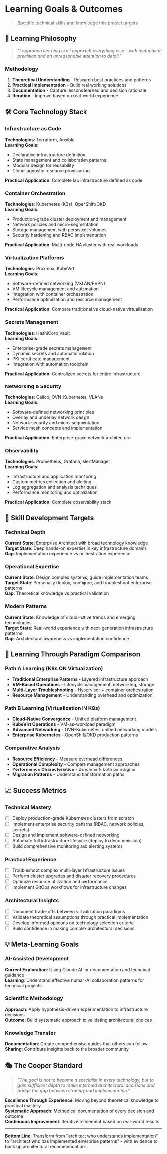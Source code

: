 # Learning Goals & Outcomes

> Specific technical skills and knowledge this project targets

## 🎯 Learning Philosophy

> *"I approach learning like I approach everything else - with methodical precision and an unreasonable attention to detail."*

### Methodology
1. **Theoretical Understanding** - Research best practices and patterns
2. **Practical Implementation** - Build real working solutions
3. **Documentation** - Capture lessons learned and decision rationale
4. **Iteration** - Improve based on real-world experience

## 🛠️ Core Technology Stack

### Infrastructure as Code
**Technologies**: Terraform, Ansible  
**Learning Goals**:
- Declarative infrastructure definition
- State management and collaboration patterns
- Modular design for reusability
- Cloud-agnostic resource provisioning

**Practical Application**: Complete lab infrastructure defined as code

### Container Orchestration
**Technologies**: Kubernetes (K3s), OpenShift/OKD  
**Learning Goals**:
- Production-grade cluster deployment and management
- Network policies and micro-segmentation
- Storage management with persistent volumes
- Security hardening and RBAC implementation

**Practical Application**: Multi-node HA cluster with real workloads

### Virtualization Platforms
**Technologies**: Proxmox, KubeVirt  
**Learning Goals**:
- Software-defined networking (VXLAN/EVPN)
- VM lifecycle management and automation
- Integration with container orchestration
- Performance optimization and resource management

**Practical Application**: Compare traditional vs cloud-native virtualization

### Secrets Management
**Technologies**: HashiCorp Vault  
**Learning Goals**:
- Enterprise-grade secrets management
- Dynamic secrets and automatic rotation
- PKI certificate management
- Integration with automation toolchain

**Practical Application**: Centralized secrets for entire infrastructure

### Networking & Security
**Technologies**: Calico, OVN-Kubernetes, VLANs  
**Learning Goals**:
- Software-defined networking principles
- Overlay and underlay network design
- Network security and micro-segmentation
- Service mesh concepts and implementation

**Practical Application**: Enterprise-grade network architecture

### Observability
**Technologies**: Prometheus, Grafana, AlertManager  
**Learning Goals**:
- Infrastructure and application monitoring
- Custom metrics collection and alerting
- Log aggregation and analysis techniques
- Performance monitoring and optimization

**Practical Application**: Complete observability stack

## 🎯 Skill Development Targets

### Technical Depth
**Current State**: Enterprise Architect with broad technology knowledge  
**Target State**: Deep hands-on expertise in key infrastructure domains  
**Gap**: Implementation experience vs orchestration experience

### Operational Expertise  
**Current State**: Design complex systems, guide implementation teams  
**Target State**: Personally deploy, configure, and troubleshoot enterprise patterns  
**Gap**: Theoretical knowledge vs practical validation

### Modern Patterns
**Current State**: Knowledge of cloud-native trends and emerging technologies  
**Target State**: Real-world experience with next-generation infrastructure patterns  
**Gap**: Architectural awareness vs implementation confidence

## 🧪 Learning Through Paradigm Comparison

### Path A Learning (K8s ON Virtualization)
- **Traditional Enterprise Patterns** - Layered infrastructure approach
- **VM-Based Operations** - Lifecycle management, networking, storage
- **Multi-Layer Troubleshooting** - Hypervisor + container orchestration
- **Resource Management** - Understanding overhead and optimization

### Path B Learning (Virtualization IN K8s)
- **Cloud-Native Convergence** - Unified platform management
- **KubeVirt Operations** - VM-as-workload paradigm
- **Advanced Networking** - OVN-Kubernetes, unified networking models
- **Enterprise Kubernetes** - OpenShift/OKD production patterns

### Comparative Analysis
- **Resource Efficiency** - Measure overhead differences
- **Operational Complexity** - Compare management approaches  
- **Performance Characteristics** - Benchmark both paradigms
- **Migration Patterns** - Understand transformation paths

## 📈 Success Metrics

### Technical Mastery
- [ ] Deploy production-grade Kubernetes clusters from scratch
- [ ] Implement enterprise security patterns (RBAC, network policies, secrets)
- [ ] Design and implement software-defined networking
- [ ] Automate full infrastructure lifecycle (deploy to decommission)
- [ ] Build comprehensive monitoring and alerting systems

### Practical Experience
- [ ] Troubleshoot complex multi-layer infrastructure issues
- [ ] Perform cluster upgrades and disaster recovery procedures
- [ ] Optimize resource utilization and performance
- [ ] Implement GitOps workflows for infrastructure changes

### Architectural Insights
- [ ] Document trade-offs between virtualization paradigms
- [ ] Validate theoretical assumptions through practical implementation
- [ ] Develop informed opinions on technology selection criteria
- [ ] Build confidence in making complex architectural decisions

## 💡 Meta-Learning Goals

### AI-Assisted Development
**Current Exploration**: Using Claude AI for documentation and technical guidance  
**Learning**: Understand effective human-AI collaboration patterns for technical projects

### Scientific Methodology
**Approach**: Apply hypothesis-driven experimentation to infrastructure decisions  
**Outcome**: Build systematic approach to validating architectural choices

### Knowledge Transfer
**Documentation**: Create comprehensive guides that others can follow  
**Sharing**: Contribute insights back to the broader community

## 🎭 The Cooper Standard

> *"The goal is not to become a specialist in every technology, but to gain sufficient depth to make informed architectural decisions and bridge the gap between strategy and implementation."*

**Excellence Through Experience**: Moving beyond theoretical knowledge to practical mastery  
**Systematic Approach**: Methodical documentation of every decision and outcome  
**Continuous Improvement**: Iterative refinement based on real-world results

---

**Bottom Line**: Transform from "architect who understands implementation" to "architect who has implemented enterprise patterns" - with evidence to back up architectural recommendations.